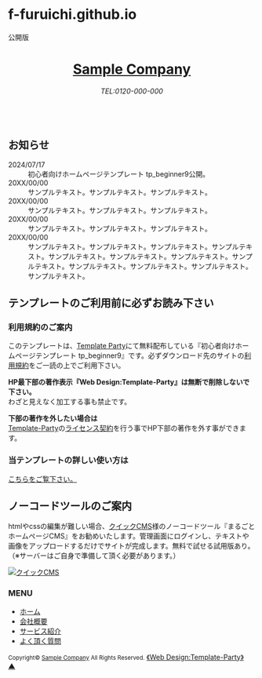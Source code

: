 # f-furuichi.github.io
公開版
<!DOCTYPE html>
<html lang="ja">
<head>
<meta charset="UTF-8">
<title>初心者向けホームページテンプレート tp_beginner9</title>
<meta name="viewport" content="width=device-width, initial-scale=1">
<meta name="description" content="ここにサイト説明を入れます">
<link rel="stylesheet" href="css/style.css">
</head>

<body>


<div id="container">


<header>

<h1 id="logo"><a href="index.html">Sample Company</a></h1>

<address>
TEL:0120-000-000
</address>

</header>


<aside id="mainimg">
<img src="images/1.jpg" alt="">
</aside>


<div id="contents">


<main>

<section>

<h2>お知らせ</h2>

<dl class="new">
<dt>2024/07/17</dt>
<dd>初心者向けホームページテンプレート tp_beginner9公開。</dd>
<dt>20XX/00/00</dt>
<dd>サンプルテキスト。サンプルテキスト。サンプルテキスト。</dd>
<dt>20XX/00/00</dt>
<dd>サンプルテキスト。サンプルテキスト。サンプルテキスト。</dd>
<dt>20XX/00/00</dt>
<dd>サンプルテキスト。サンプルテキスト。サンプルテキスト。</dd>
<dt>20XX/00/00</dt>
<dd>サンプルテキスト。サンプルテキスト。サンプルテキスト。サンプルテキスト。サンプルテキスト。サンプルテキスト。サンプルテキスト。サンプルテキスト。サンプルテキスト。サンプルテキスト。サンプルテキスト。サンプルテキスト。</dd>
</dl>

</section>

<section>

<h2>テンプレートのご利用前に必ずお読み下さい</h2>

<h3>利用規約のご案内</h3>
<p>このテンプレートは、<a href="https://template-party.com/">Template Party</a>にて無料配布している『初心者向けホームページテンプレート tp_beginner9』です。必ずダウンロード先のサイトの<a href="https://template-party.com/read.html">利用規約</a>をご一読の上でご利用下さい。</p>
<p><strong class="color-check">HP最下部の著作表示『Web Design:Template-Party』は無断で削除しないで下さい。</strong><br>
わざと見えなく加工する事も禁止です。</p>
<p><strong class="color-check">下部の著作を外したい場合は</strong><br>
<a href="https://template-party.com/">Template-Party</a>の<a href="https://template-party.com/member.html">ライセンス契約</a>を行う事でHP下部の著作を外す事ができます。</p>

<h3>当テンプレートの詳しい使い方は</h3>
<p><a href="manual_template.html">こちらをご覧下さい。</a></p>

</section>

<section>

<h2>ノーコードツールのご案内</h2>
<p>htmlやcssの編集が難しい場合、<a href="https://q19cms.com/" target="_blank">クイックCMS</a>様のノーコードツール『まるごとホームページCMS』をお勧めいたします。管理画面にログインし、テキストや画像をアップロードするだけでサイトが完成します。無料で試せる試用版あり。（※サーバーはご自身で準備して頂く必要があります。）</p>
<p><a href="https://q19cms.com/" target="_blank"><img src="https://template-party.com/images/banner/banner_marugoto.jpg" alt="クイックCMS"></a></p>

</section>

</main>


<!--開閉ブロック-->
<div id="menubar">

<h3>MENU</h3>

<nav>
<ul>
<li><a href="index.html">ホーム</a></li>
<li><a href="company.html">会社概要</a></li>
<li><a href="service.html">サービス紹介</a></li>
<li><a href="faq.html">よく頂く質問</a></li>
</ul>
</nav>

</div>
<!--/#menubar-->


</div>
<!--/#contents-->


<footer>
<small>Copyright&copy; <a href="index.html">Sample Company</a> All Rights Reserved.</small>
<span class="pr"><a href="https://template-party.com/" target="_blank">《Web Design:Template-Party》</a></span>
</footer>


</div>
<!--/#container-->


<!--ページの上部へ戻るボタン-->
<div class="pagetop"><a href="#">▲</a></div>


<!--開閉ボタン（ハンバーガーアイコン）-->
<div id="menubar_hdr">
<div class="menu-icon">
<span></span><span></span><span></span>
</div>
</div>


<!--jQueryの読み込み-->
<script src="https://ajax.googleapis.com/ajax/libs/jquery/3.6.0/jquery.min.js"></script>


<!--このテンプレート専用のスクリプト-->
<script src="js/main.js"></script>


</body>
</html>
